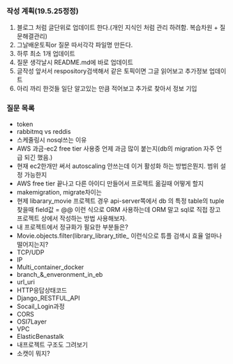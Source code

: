 ### 작성 계획(19.5.25정정)

1. 블로그 처럼 글단위로 업데이트 한다.(개인 지식인 처럼 관리 하려함. 복습차원 + 질문해결관리)    
2. 그날배운토픽or 질문 따서각각  파일명 만든다.      
3. 하루 최소 1개 업데이트 
4. 질문 생각날시 README.md에 바로 업데이트  
5. 글작성 앞서서 respository검색해서 같은 토픽이면 그글 읽어보고 추가정보 업데이트 
6. 아리 까리 한것들 일단 알고있는 만큼 적어보고 추가로 찾아서 정보 기입 

### 질문 목록  
- token       
- rabbitmq vs reddis    
- 스케줄링시 nosql쓰는 이유          
- AWS 과금-ec2 free tier 사용중 언제 과금 많이 붙는지(db의 migration 자주 언급 되긴 했음.)     
- 현재 ec2한개만 써서 autoscaling 안쓰는데 이거 활성화 하는 방법은뭔지. 범위 설정 가능한지  
- AWS free tier 끝나고 다른 아이디 만들어서 프로젝트 옮길때 어떻게 할지    
- makemigration, migrate차이는    
- 현제 libarary\_movie 프로젝트 경우 api-server쪽에서 db 의 특정 table의 tuple 찾을때 field값 = @@ 이런 식으로 ORM 사용하는데 ORM 말고 sql로 직접 장고 프로젝트 상에서 작성하는 방법 사용해보자.     
- 내 프로젝트에서 정규화가 필요한 부분들은?   
- Movie.objects.filter(library\_library\_title\_ 이런식으로 튜플 검색시 효율 얼마나 떨어지는지?     
- TCP/UDP   
- IP 
- Multi\_container\_docker   
- branch\_&\_enveronment\_in\_eb   
- url\_uri   
- HTTP응답상태코드   
- Django\_RESTFUL\_API    
- Socail\_Login과정  
- CORS     
- OSI7Layer 
- VPC   
- ElasticBenastalk  
- 내프로젝트 구조도 그려보기     
- 소캣이 뭐지?   


